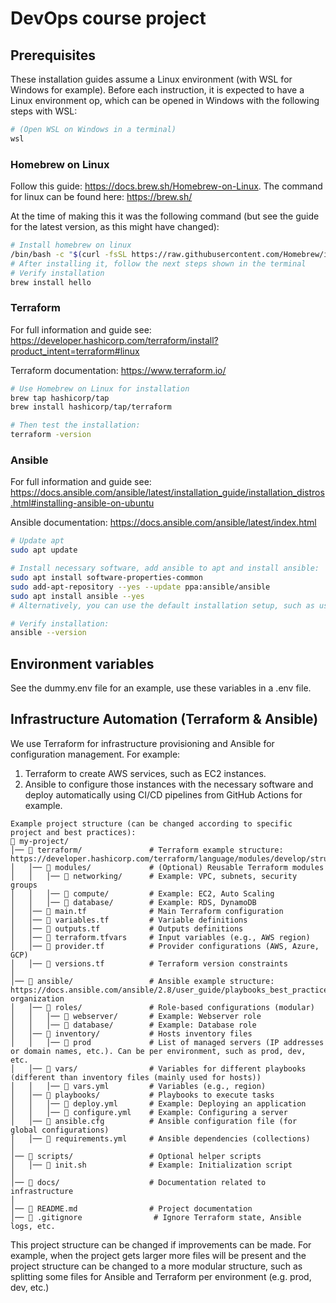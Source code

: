 # DevOps course project

## Prerequisites
These installation guides assume a Linux environment (with WSL for Windows for example). Before each instruction, it is expected to have a Linux environment op, which can be opened in Windows with the following steps with WSL:
```sh
# (Open WSL on Windows in a terminal)
wsl 
```

### Homebrew on Linux
Follow this guide: https://docs.brew.sh/Homebrew-on-Linux. The command for linux can be found here: https://brew.sh/

At the time of making this it was the following command (but see the guide for the latest version, as this might have changed):
```sh
# Install homebrew on linux
/bin/bash -c "$(curl -fsSL https://raw.githubusercontent.com/Homebrew/install/HEAD/install.sh)"
# After installing it, follow the next steps shown in the terminal
# Verify installation 
brew install hello
```

### Terraform
For full information and guide see: https://developer.hashicorp.com/terraform/install?product_intent=terraform#linux 

Terraform documentation: https://www.terraform.io/

```sh
# Use Homebrew on Linux for installation
brew tap hashicorp/tap
brew install hashicorp/tap/terraform

# Then test the installation:
terraform -version
``` 

### Ansible
For full information and guide see: https://docs.ansible.com/ansible/latest/installation_guide/installation_distros.html#installing-ansible-on-ubuntu 

Ansible documentation: https://docs.ansible.com/ansible/latest/index.html

```sh
# Update apt
sudo apt update

# Install necessary software, add ansible to apt and install ansible:
sudo apt install software-properties-common
sudo add-apt-repository --yes --update ppa:ansible/ansible
sudo apt install ansible --yes
# Alternatively, you can use the default installation setup, such as using pip or pipx: https://docs.ansible.com/ansible/latest/installation_guide/intro_installation.html

# Verify installation:
ansible --version
```

## Environment variables
See the dummy.env file for an example, use these variables in a .env file.


## Infrastructure Automation (Terraform & Ansible)
We use Terraform for infrastructure provisioning and Ansible for configuration management. For example:
1. Terraform to create AWS services, such as EC2 instances.
2. Ansible to configure those instances with the necessary software and deploy automatically using CI/CD pipelines from GitHub Actions for example.
```
Example project structure (can be changed according to specific project and best practices):
📂 my-project/
│── 📂 terraform/               # Terraform example structure: https://developer.hashicorp.com/terraform/language/modules/develop/structure
│   │── 📂 modules/             # (Optional) Reusable Terraform modules
│   │   │── 📂 networking/      # Example: VPC, subnets, security groups
│   │   │── 📂 compute/         # Example: EC2, Auto Scaling
│   │   │── 📂 database/        # Example: RDS, DynamoDB
│   │── 📄 main.tf              # Main Terraform configuration
│   │── 📄 variables.tf         # Variable definitions
│   │── 📄 outputs.tf           # Outputs definitions
│   │── 📄 terraform.tfvars     # Input variables (e.g., AWS region)
│   │── 📄 provider.tf          # Provider configurations (AWS, Azure, GCP)
│   │── 📄 versions.tf          # Terraform version constraints
│
│── 📂 ansible/                 # Ansible example structure: https://docs.ansible.com/ansible/2.8/user_guide/playbooks_best_practices.html#content-organization
│   │── 📂 roles/               # Role-based configurations (modular)
│   │   │── 📂 webserver/       # Example: Webserver role
│   │   │── 📂 database/        # Example: Database role
│   │── 📂 inventory/           # Hosts inventory files
│   │   │── 📄 prod             # List of managed servers (IP addresses or domain names, etc.). Can be per environment, such as prod, dev, etc.
│   │── 📂 vars/                # Variables for different playbooks (different than inventory files (mainly used for hosts))
│   │   │── 📄 vars.yml         # Variables (e.g., region)
│   │── 📂 playbooks/           # Playbooks to execute tasks
│   │   │── 📄 deploy.yml       # Example: Deploying an application
│   │   │── 📄 configure.yml    # Example: Configuring a server
│   │── 📄 ansible.cfg          # Ansible configuration file (for global configurations)
│   │── 📄 requirements.yml     # Ansible dependencies (collections)
│
│── 📂 scripts/                 # Optional helper scripts
│   │── 📄 init.sh              # Example: Initialization script
│
│── 📂 docs/                    # Documentation related to infrastructure
│
│── 📄 README.md                # Project documentation
│── 📄 .gitignore                # Ignore Terraform state, Ansible logs, etc.
```
This project structure can be changed if improvements can be made. For example, when the project gets larger more files will be present and the project structure can be changed to a more modular structure, such as splitting some files for Ansible and Terraform per environment (e.g. prod, dev, etc.)